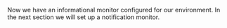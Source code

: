 Now we have an informational monitor configured for our environment. In the next section we will set up a notification monitor.
